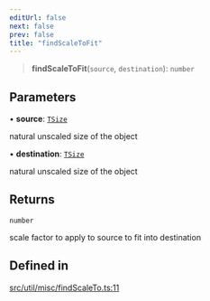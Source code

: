 ```yaml
---
editUrl: false
next: false
prev: false
title: "findScaleToFit"
---
```


> **findScaleToFit**(`source`, `destination`): `number`

## Parameters

• **source**: [`TSize`](/api/type-aliases/tsize/)

natural unscaled size of the object

• **destination**: [`TSize`](/api/type-aliases/tsize/)

natural unscaled size of the object

## Returns

`number`

scale factor to apply to source to fit into destination

## Defined in

[src/util/misc/findScaleTo.ts:11](https://github.com/fabricjs/fabric.js/blob/5c1240d8b4662e45868dd33f385f941de21c8e9c/src/util/misc/findScaleTo.ts#L11)
